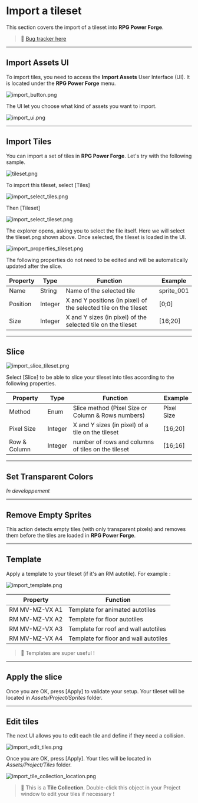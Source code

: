 # Import a tileset

This section covers the import of a tileset into **RPG Power Forge**.

> 🐞 [Bug tracker here](https://trello.com/b/PIzgsYov/rpg-power-forge-road-map)

---
## Import Assets UI

To import tiles, you need to access the **Import Assets** User Interface (UI). It is located under the **RPG Power Forge** menu.

![import_button.png](./../media/import/import_button.png)

The UI let you choose what kind of assets you want to import.

![import_ui.png](./../media/import/import_ui.PNG)

---
## Import Tiles

You can import a set of tiles in **RPG Power Forge**. Let's try with the following sample.

![tileset.png](./../media/import/tileset.png)

To import this tileset, select [Tiles]

![import_select_tiles.png](./../media/import/import_select_tiles.png)

Then [Tileset]

![import_select_tileset.png](./../media/import/import_select_tileset.PNG)

The explorer opens, asking you to select the file itself. Here we will select the tileset.png shown above. Once selected, the tileset is loaded in the UI.

![import_properties_tileset.png](./../media/import/import_properties_tileset.PNG)

The following properties do not need to be edited and will be automatically updated after the slice.

Property|Type|Function|Example
--------|--------|--------|--------
Name|String|Name of the selected tile| sprite_001
Position|Integer|X and Y positions (in pixel) of the selected tile on the tileset|[0;0]
Size|Integer|X and Y sizes (in pixel) of the selected tile on the tileset|[16;20]

---
## Slice

![import_slice_tileset.png](./../media/import/import_slice_tileset.PNG)

Select [Slice] to be able to slice your tileset into tiles according to the following properties.

Property|Type|Function|Example
--------|--------|--------|--------
Method|Enum|Slice method (Pixel Size or Column & Rows numbers)| Pixel Size
Pixel Size|Integer|X and Y sizes (in pixel) of a tile on the tileset|[16;20]
Row & Column |Integer|number of rows and columns of tiles on the tileset|[16;16]

---
## Set Transparent Colors

*In developpement*

---
## Remove Empty Sprites

This action detects empty tiles (with only transparent pixels) and removes them before the tiles are loaded in **RPG Power Forge**.

---
## Template

Apply a template to your tileset (if it's an RM autotile). For example :

![import_template.png](./../media/import/import_template.png)

Property|Function
--------|--------|
RM MV-MZ-VX A1|Template for animated autotiles
RM MV-MZ-VX A2|Template for floor autotiles
RM MV-MZ-VX A3|Template for roof and wall autotiles
RM MV-MZ-VX A4|Template for floor and wall autotiles

> 🐲 Templates are super useful !

---
## Apply the slice

Once you are OK, press [Apply] to validate your setup. Your tileset will be located in *Assets/Project/Sprites* folder.

---
## Edit tiles

The next UI allows you to edit each tile and define if they need a collision.

![import_edit_tiles.png](./../media/import/import_edit_tiles.png)


Once you are OK, press [Apply]. Your tiles will be located in *Assets/Project/Tiles* folder.

![import_tile_collection_location.png](./../media/import/import_tile_collection_location.png)

> 🐲 This is a **Tile Collection**. Double-click this object in your Project window to edit your tiles if necessary !